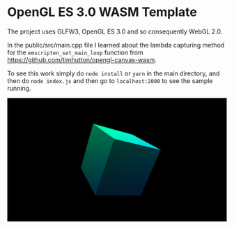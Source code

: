 # OpenGL ES 3.0 WASM Template
The project uses GLFW3, OpenGL ES 3.0 and so consequently WebGL 2.0.

In the public/src/main.cpp file I learned about the lambda capturing method for the `emscripten_set_main_loop` function from https://github.com/timhutton/opengl-canvas-wasm.

To see this work simply do `node install` or `yarn` in the main directory, and then do `node index.js` and then go to `localhost:2000` to see the sample running.

![alt text](https://github.com/aliabbas299792/openglWASMTemplate/blob/master/screenshot.png?raw=true)
